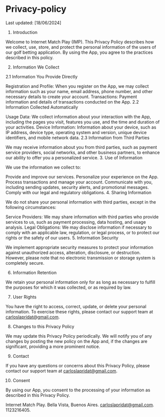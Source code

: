 # Privacy-policy

Last updated: [18/06/2024]

1. Introduction

Welcome to Internet Match Play (IMP). This Privacy Policy describes how we collect, use, store, and protect the personal information of the users of our golf betting application. By using the App, you agree to the practices described in this policy.

2. Information We Collect

2.1 Information You Provide Directly

Registration and Profile: When you register on the App, we may collect information such as your name, email address, phone number, and other necessary details to create your account.
Transactions: Payment information and details of transactions conducted on the App.
2.2 Information Collected Automatically

Usage Data: We collect information about your interaction with the App, including the pages you visit, features you use, and the time and duration of your activities.
Device Information: Information about your device, such as IP address, device type, operating system and version, unique device identifiers, and mobile network data.
2.3 Information from Third Parties

We may receive information about you from third parties, such as payment service providers, social networks, and other business partners, to enhance our ability to offer you a personalized service.
3. Use of Information

We use the information we collect to:

Provide and improve our services.
Personalize your experience on the App.
Process transactions and manage your account.
Communicate with you, including sending updates, security alerts, and promotional messages.
Comply with our legal and regulatory obligations.
4. Sharing Information

We do not share your personal information with third parties, except in the following circumstances:

Service Providers: We may share information with third parties who provide services to us, such as payment processing, data hosting, and usage analysis.
Legal Obligations: We may disclose information if necessary to comply with an applicable law, regulation, or legal process, or to protect our rights or the safety of our users.
5. Information Security

We implement appropriate security measures to protect your information against unauthorized access, alteration, disclosure, or destruction. However, please note that no electronic transmission or storage system is completely secure.

6. Information Retention

We retain your personal information only for as long as necessary to fulfill the purposes for which it was collected, or as required by law.

7. User Rights

You have the right to access, correct, update, or delete your personal information. To exercise these rights, please contact our support team at carloslapridat@gmail.com.

8. Changes to this Privacy Policy

We may update this Privacy Policy periodically. We will notify you of any changes by posting the new policy on the App and, if the changes are significant, providing a more prominent notice.

9. Contact

If you have any questions or concerns about this Privacy Policy, please contact our support team at carloslapridat@gmail.com.

10. Consent

By using our App, you consent to the processing of your information as described in this Privacy Policy.

Internet Match Play.
Bella Vista, Buenos Aires.
carloslapridat@gmail.com.
1123216405.
